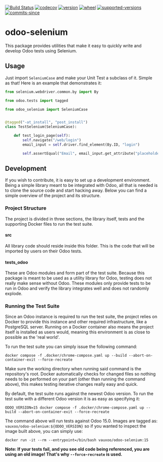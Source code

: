 [//]: # (start-badges)

[![Build Status](https://github.com/Vauxoo/odoo-selenium/actions/workflows/qa.yaml/badge.svg?branch=main)](https://github.com/Vauxoo/odoo-selenium/actions/workflows/qa.yaml?query=branch%3Amain)
[![codecov](https://codecov.io/github/Vauxoo/odoo-selenium/graph/badge.svg?token=2EUGA99MO4)](https://codecov.io/github/Vauxoo/odoo-selenium)
[![version](https://img.shields.io/pypi/v/odoo-selenium-httpcase.svg)](https://pypi.org/project/odoo-selenium-httpcase)
[![wheel](https://img.shields.io/pypi/wheel/odoo-selenium-httpcase.svg)](https://pypi.org/project/odoo-selenium-httpcase)
[![supported-versions](https://img.shields.io/pypi/pyversions/odoo-selenium-httpcase.svg)](https://pypi.org/project/odoo-selenium-httpcase)
[![commits-since](https://img.shields.io/github/commits-since/Vauxoo/odoo-selenium/v0.1.3.svg)](https://github.com/Vauxoo/odoo-selenium/compare/v0.1.3...main)

[//]: # (end-badges)


# odoo-selenium
This package provides utilities that make it easy to quickly write and develop Odoo tests using Selenium.

## Usage
Just import `SeleniumCase` and make your Unit Test a subclass of it. Simple as that!
Here is an example that demonstrates it:

```python
from selenium.webdriver.common.by import By

from odoo.tests import tagged

from odoo_selenium import SeleniumCase


@tagged("-at_install", "post_install")
class TestSelenium(SeleniumCase):

    def test_login_page(self):
        self.navigate("/web/login")
        email_input = self.driver.find_element(By.ID, "login")

        self.assertEqual("Email", email_input.get_attribute("placeholder"))
```

## Development
If you wish to contribute, it is easy to set up a development environment. Being a simple library meant to be
integrated with Odoo, all that is needed is to clone the source code and start hacking away. Below you can find
a simple overview of the project and its structure.

### Project Structure
The project is divided in three sections, the library itself, tests and the supporting Docker files to run the test
suite.

#### src
All library code should reside inside this folder. This is the code that will be imported by users on their Odoo tests.

#### tests_odoo
These are Odoo modules and form part of the test suite. Because this package is meant to be used as a utility library
for Odoo, testing does not really make sense without Odoo. These modules only provide tests to be run in Odoo and verify
the library integrates well and does not randomly explode.

### Running the Test Suite
Since an Odoo instance is required to run the test suite, the project relies on Docker to provide this instance and
other required infrastructure, like a PostgreSQL server. Running on a Docker container also means the project itself
is installed as users would, meaning this environment is as close to possible as the 'real world'.

To run the test suite you can simply issue the following command:

```shell
docker compose -f .docker/chrome-compose.yaml up --build --abort-on-container-exit --force-recreate
```

Make sure the working directory when running said command is the repository's root. Docker automatically checks for
changed files so nothing needs to be performed on your part (other than running the command above), this makes testing
iterative changes really easy and quick.

By default, the test suite runs against the newest Odoo version. To run the test suite with a different Odoo version it
is as easy as specifying it:

```shell
ODOO_VERSION=15 docker compose -f .docker/chrome-compose.yaml up --build --abort-on-container-exit --force-recreate
```

The command above will run tests against Odoo 15.0. Images are tagged as: `vauxoo/odoo-selenium:${ODOO_VERSION}` so
if you wanted to inspect the image built above, you can simply use:

```shell
docker run -it --rm --entrypoint=/bin/bash vauxoo/odoo-selenium:15
```

**Note: If your tests fail, and you see old code being referenced, you are using an old image! That's why
`--force-recreate` is used.**
